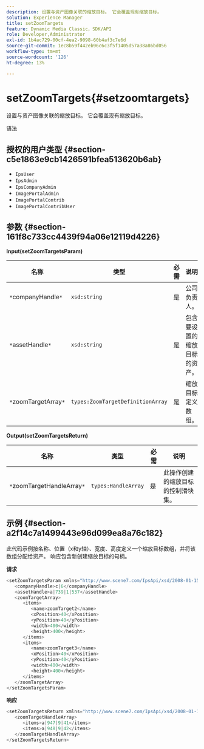 ```yaml
---
description: 设置与资产图像关联的缩放目标。 它会覆盖现有缩放目标。
solution: Experience Manager
title: setZoomTargets
feature: Dynamic Media Classic，SDK/API
role: Developer,Administrator
exl-id: 1b4ac729-00cf-4ea2-9098-60b4af3c7e6d
source-git-commit: 1ec8b59f442eb96c6c3f5f1405d57a38a86bd056
workflow-type: tm+mt
source-wordcount: '126'
ht-degree: 13%

---
```


# setZoomTargets{#setzoomtargets}

设置与资产图像关联的缩放目标。 它会覆盖现有缩放目标。

语法

## 授权的用户类型 {#section-c5e1863e9cb1426591bfea513620b6ab}

* `IpsUser`
* `IpsAdmin`
* `IpsCompanyAdmin`
* `ImagePortalAdmin`
* `ImagePortalContrib`
* `ImagePortalContribUser`

## 参数 {#section-161f8c733cc4439f94a06e12119d4226}

**Input(setZoomTargetsParam)**

| 名称 | 类型 | 必需 | 说明 |
|---|---|---|---|
| `*`companyHandle`*` | `xsd:string` | 是 | 公司负责人。 |
| `*`assetHandle`*` | `xsd:string` | 是 | 包含要设置的缩放目标的资产。 |
| `*`zoomTargetArray`*` | `types:ZoomTargetDefinitionArray` | 是 | 缩放目标定义数组。 |

**Output(setZoomTargetsReturn)**

| 名称 | 类型 | 必需 | 说明 |
|---|---|---|---|
| `*`zoomTargetHandleArray`*` | `types:HandleArray` | 是 | 此操作创建的缩放目标的控制滑块集。 |

## 示例 {#section-a2f14c7a1499443e96d099ea8a76c182}

此代码示例按名称、位置（x和y轴）、宽度、高度定义一个缩放目标数组，并将该数组分配给资产。 响应包含新创建缩放目标的句柄。

**请求**

```java
<setZoomTargetsParam xmlns="http://www.scene7.com/IpsApi/xsd/2008-01-15">
   <companyHandle>c|6</companyHandle>
   <assetHandle>a|739|1|537</assetHandle>
   <zoomTargetArray>
      <items>
         <name>zoomTarget2</name>
         <xPosition>40</xPosition>
         <yPosition>40</yPosition>
         <width>400</width>
         <height>400</height>
      </items>
      <items>
         <name>zoomTarget3</name>
         <xPosition>40</xPosition>
         <yPosition>40</yPosition>
         <width>400</width>
         <height>400</height>
      </items>
   </zoomTargetArray>
</setZoomTargetsParam>
```

**响应**

```java
<setZoomTargetsReturn xmlns="http://www.scene7.com/IpsApi/xsd/2008-01-15">
   <zoomTargetHandleArray>
      <items>a|947|9|41</items>
      <items>a|948|9|42</items>
   </zoomTargetHandleArray>
</setZoomTargetsReturn>
```
